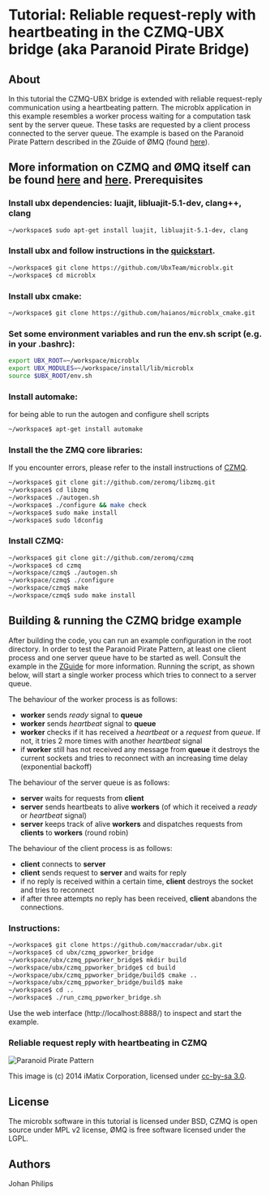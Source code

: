 Tutorial: Reliable request-reply with heartbeating in the CZMQ-UBX bridge (aka Paranoid Pirate Bridge)
==

About
--
In this tutorial the CZMQ-UBX bridge is extended with reliable request-reply communication using a heartbeating pattern. The microblx application in this example resembles a worker process waiting for a computation task sent by the server queue. These tasks are requested by a client process connected to the server queue.
The example is based on the Paranoid Pirate Pattern described in the ZGuide of ØMQ (found [here](http://zguide.zeromq.org/page:all#Robust-Reliable-Queuing-Paranoid-Pirate-Pattern)).

More information on CZMQ and ØMQ itself can be found [here](http://zguide.zeromq.org/page:all) and [here](http://czmq.zeromq.org/manual:_start). 
Prerequisites
--
### Install ubx dependencies: luajit, libluajit-5.1-dev, clang++, clang
```sh
~/workspace$ sudo apt-get install luajit, libluajit-5.1-dev, clang
```
### Install ubx and follow instructions in the [quickstart](http://ubxteam.github.io/quickstart/).

```sh
~/workspace$ git clone https://github.com/UbxTeam/microblx.git
~/workspace$ cd microblx
```

### Install ubx cmake:

```sh
~/workspace$ git clone https://github.com/haianos/microblx_cmake.git
```
### Set some environment variables and run the env.sh script (e.g. in your .bashrc):

```sh
export UBX_ROOT=~/workspace/microblx
export UBX_MODULES=~/workspace/install/lib/microblx
source $UBX_ROOT/env.sh
```

### Install automake:
for being able to run the autogen and configure shell scripts
```sh
~/workspace$ apt-get install automake
```

### Install the the ZMQ core libraries:
If you encounter errors, please refer to the install instructions of [CZMQ](https://github.com/zeromq/czmq).
```sh
~/workspace$ git clone git://github.com/zeromq/libzmq.git
~/workspace$ cd libzmq
~/workspace$ ./autogen.sh
~/workspace$ ./configure && make check
~/workspace$ sudo make install
~/workspace$ sudo ldconfig
```

### Install CZMQ:

```sh
~/workspace$ git clone git://github.com/zeromq/czmq
~/workspace$ cd czmq
~/workspace/czmq$ ./autogen.sh
~/workspace/czmq$ ./configure
~/workspace/czmq$ make
~/workspace/czmq$ sudo make install
```

Building & running the CZMQ bridge example
---

After building the code, you can run an example configuration in the root directory. In order to test the Paranoid Pirate Pattern, at least one client process and one server queue have to be started as well. Consult the example in the [ZGuide](http://zguide.zeromq.org/page:all#Robust-Reliable-Queuing-Paranoid-Pirate-Pattern) for more information.
Running the script, as shown below, will start a single worker process which tries to connect to a server queue.

The behaviour of the worker process is as follows:
- __worker__ sends _ready_ signal to __queue__
- __worker__ sends _heartbeat_ signal to __queue__
- __worker__ checks if it has received a _heartbeat_ or a _request_ from _queue_. If not, it tries 2 more times with another _heartbeat_ signal
- if __worker__ still has not received any message from __queue__ it destroys the current sockets and tries to reconnect with an increasing time delay (exponential backoff)

The behaviour of the server queue is as follows:
- __server__ waits for requests from __client__
- __server__ sends heartbeats to alive __workers__ (of which it received a _ready_ or _heartbeat_ signal)
- __server__ keeps track of alive __workers__ and dispatches requests from __clients__ to __workers__ (round robin)

The behaviour of the client process is as follows:
- __client__ connects to __server__
- __client__ sends request to __server__ and waits for reply
- if no reply is received within a certain time, __client__ destroys the socket and tries to reconnect
- if after three attempts no reply has been received, __client__ abandons the connections.

### Instructions:
```sh
~/workspace$ git clone https://github.com/maccradar/ubx.git
~/workspace$ cd ubx/czmq_ppworker_bridge
~/workspace/ubx/czmq_ppworker_bridge$ mkdir build
~/workspace/ubx/czmq_ppworker_bridge$ cd build
~/workspace/ubx/czmq_ppworker_bridge/build$ cmake ..
~/workspace/ubx/czmq_ppworker_bridge/build$ make
~/workspace$ cd ..
~/workspace$ ./run_czmq_ppworker_bridge.sh
```
Use the web interface (http://localhost:8888/) to inspect and start the example.

### Reliable request reply with heartbeating in CZMQ
![Paranoid Pirate Pattern](https://github.com/imatix/zguide/raw/master/images/fig49.png "Paranoid Pirate Pattern")

This image is (c) 2014 iMatix Corporation, licensed under [cc-by-sa 3.0](http://creativecommons.org/licenses/by-sa/3.0/).

License
---

The microblx software in this tutorial is licensed under BSD, CZMQ is open source under MPL v2 license, ØMQ is free software licensed under the LGPL.

Authors
-----

Johan Philips
